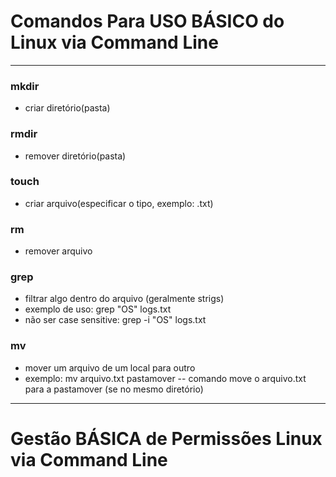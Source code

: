 # Comandos Para USO BÁSICO do Linux via Command Line
------
### mkdir
  - criar diretório(pasta)
### rmdir 
  - remover diretório(pasta)
### touch
  - criar arquivo(especificar o tipo, exemplo: .txt)
### rm 
  - remover arquivo
### grep 
  - filtrar algo dentro do arquivo (geralmente strigs)
  -  exemplo de uso: grep "OS" logs.txt
  -  não ser case sensitive: grep -i "OS" logs.txt
### mv 
  - mover um arquivo de um local para outro
  - exemplo: mv arquivo.txt pastamover -- comando move o arquivo.txt para a pastamover (se no mesmo diretório)
---------
# Gestão BÁSICA de Permissões Linux via Command Line
